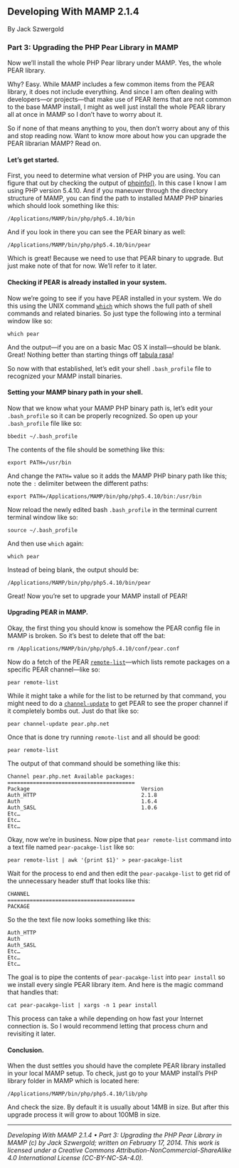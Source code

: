 ## Developing With MAMP 2.1.4

By Jack Szwergold

### Part 3: Upgrading the PHP Pear Library in MAMP

Now we’ll install the whole PHP Pear library under MAMP. Yes, the whole PEAR library.

Why? Easy. While MAMP includes a few common items from the PEAR library, it does not include everything. And since I am often dealing with developers—or projects—that make use of PEAR items that are not common to the base MAMP install, I might as well just install the whole PEAR library all at once in MAMP so I don’t have to worry about it.

So if none of that means anything to you, then don’t worry about any of this and stop reading now. Want to know more about how you can upgrade the PEAR librarian MAMP? Read on.

#### Let’s get started.

First, you need to determine what version of PHP you are using. You can figure that out by checking the output of [phpinfo()][1]. In this case I know I am using PHP version 5.4.10. And if you maneuver through the directory structure of MAMP, you can find the path to installed MAMP PHP binaries which should look something like this:

	/Applications/MAMP/bin/php/php5.4.10/bin

And if you look in there you can see the PEAR binary as well:

	/Applications/MAMP/bin/php/php5.4.10/bin/pear

Which is great! Because we need to use that PEAR binary to upgrade. But just make note of that for now. We’ll refer to it later.

#### Checking if PEAR is already installed in your system.

Now we’re going to see if you have PEAR installed in your system. We do this using the UNIX command [`which`][2] which shows the full path of shell commands and related binaries. So just type the following into a terminal window like so:

	which pear

And the output—if you are on a basic Mac OS X install—should be blank. Great! Nothing better than starting things off [tabula rasa][3]!

So now with that established, let’s edit your shell `.bash_profile` file to recognized your MAMP install binaries.

#### Setting your MAMP binary path in your shell.

Now that we know what your MAMP PHP binary path is, let’s edit your `.bash_profile` so it can be properly recognized. So open up your `.bash_profile` file like so:

	bbedit ~/.bash_profile

The contents of the file should be something like this:

	export PATH=/usr/bin

And change the `PATH=` value so it adds the MAMP PHP binary path like this; note the `:` delimiter between the different paths:

	export PATH=/Applications/MAMP/bin/php/php5.4.10/bin:/usr/bin

Now reload the newly edited bash `.bash_profile` in the terminal current terminal window like so:

	source ~/.bash_profile

And then use `which` again:

	which pear

Instead of being blank, the output should be:

	/Applications/MAMP/bin/php/php5.4.10/bin/pear

Great! Now you’re set to upgrade your MAMP install of PEAR!

#### Upgrading PEAR in MAMP.

Okay, the first thing you should know is somehow the PEAR config file in MAMP is broken. So it’s best to delete that off the bat:

	rm /Applications/MAMP/bin/php/php5.4.10/conf/pear.conf

Now do a fetch of the PEAR [`remote-list`][4]—which lists remote packages on a specific PEAR channel—like so:

	pear remote-list

While it might take a while for the list to be returned by that command, you might need to do a [`channel-update`][5] to get PEAR to see the proper channel if it completely bombs out. Just do that like so:

	pear channel-update pear.php.net

Once that is done try running `remote-list` and all should be good:

	pear remote-list

The output of that command should be something like this:

	Channel pear.php.net Available packages:
	========================================
	Package                                   Version
	Auth_HTTP                                 2.1.8
	Auth                                      1.6.4
	Auth_SASL                                 1.0.6
	Etc…
	Etc…
	Etc…

Okay, now we’re in business. Now pipe that `pear remote-list` command into a text file named `pear-pacakge-list` like so:

	pear remote-list | awk '{print $1}' > pear-pacakge-list

Wait for the process to end and then edit the `pear-pacakge-list` to get rid of the unnecessary header stuff that looks like this:

	CHANNEL
	========================================
	PACKAGE

So the the text file now looks something like this:

	Auth_HTTP
	Auth
	Auth_SASL
	Etc…
	Etc…
	Etc…

The goal is to pipe the contents of `pear-pacakge-list` into `pear install` so we install every single PEAR library item. And here is the magic command that handles that:

	cat pear-pacakge-list | xargs -n 1 pear install

This process can take a while depending on how fast your Internet connection is. So I would recommend letting that process churn and revisiting it later.

#### Conclusion.

When the dust settles you should have the complete PEAR library installed in your local MAMP setup. To check, just go to your MAMP install’s PHP library folder in MAMP which is located here:

	/Applications/MAMP/bin/php/php5.4.10/lib/php

And check the size. By default it is usually about 14MB in size. But after this upgrade process it will grow to about 100MB in size.

***

*Developing With MAMP 2.1.4 • Part 3: Upgrading the PHP Pear Library in MAMP (c) by Jack Szwergold; written on February 17, 2014. This work is licensed under a Creative Commons Attribution-NonCommercial-ShareAlike 4.0 International License (CC-BY-NC-SA-4.0).*

[1]: http://us3.php.net/phpinfo "Info on phpinfo()."
[2]: http://unixhelp.ed.ac.uk/CGI/man-cgi?which "Info on the Unix 'which' command."
[3]: http://en.wiktionary.org/wiki/tabula_rasa "Dictionary definition of tabula rasa."
[4]: http://pear.php.net/manual/en/pyrus.commands.remotelist.php "Info on the pear 'remote-list' command."
[5]: http://pear.php.net/manual/en/guide.users.commandline.commands.php "Info on pear commands inkling 'channel-update'."